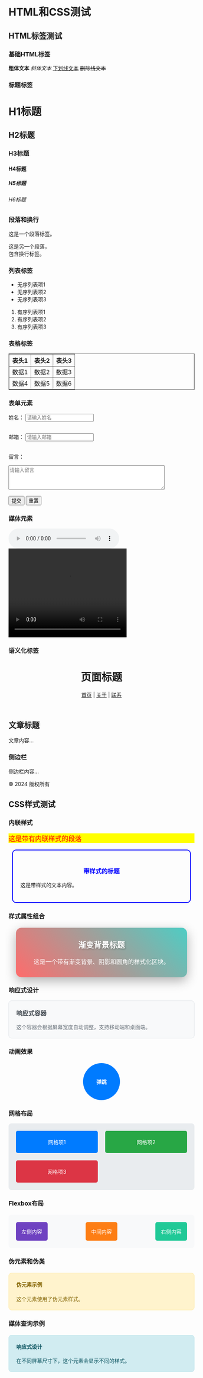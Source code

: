# HTML和CSS测试

## HTML标签测试

### 基础HTML标签

<strong>粗体文本</strong>
<em>斜体文本</em>
<u>下划线文本</u>
<s>删除线文本</s>

### 标题标签

<h1>H1标题</h1>
<h2>H2标题</h2>
<h3>H3标题</h3>
<h4>H4标题</h4>
<h5>H5标题</h5>
<h6>H6标题</h6>

### 段落和换行

<p>这是一个段落标签。</p>
<p>这是另一个段落，<br>包含换行标签。</p>

### 列表标签

<ul>
  <li>无序列表项1</li>
  <li>无序列表项2</li>
  <li>无序列表项3</li>
</ul>

<ol>
  <li>有序列表项1</li>
  <li>有序列表项2</li>
  <li>有序列表项3</li>
</ol>

### 表格标签

<table border="1">
  <thead>
    <tr>
      <th>表头1</th>
      <th>表头2</th>
      <th>表头3</th>
    </tr>
  </thead>
  <tbody>
    <tr>
      <td>数据1</td>
      <td>数据2</td>
      <td>数据3</td>
    </tr>
    <tr>
      <td>数据4</td>
      <td>数据5</td>
      <td>数据6</td>
    </tr>
  </tbody>
</table>

### 表单元素

<form>
  <label for="name">姓名：</label>
  <input type="text" id="name" name="name" placeholder="请输入姓名"><br><br>
  
  <label for="email">邮箱：</label>
  <input type="email" id="email" name="email" placeholder="请输入邮箱"><br><br>
  
  <label for="message">留言：</label>
  <textarea id="message" name="message" rows="4" cols="50" placeholder="请输入留言"></textarea><br><br>
  
  <input type="submit" value="提交">
  <input type="reset" value="重置">
</form>

### 媒体元素

<audio controls>
  <source src="audio.mp3" type="audio/mpeg">
  您的浏览器不支持音频标签。
</audio>

<video width="320" height="240" controls>
  <source src="video.mp4" type="video/mp4">
  您的浏览器不支持视频标签。
</video>

### 语义化标签

<header>
  <h1>页面标题</h1>
  <nav>
    <a href="#home">首页</a> |
    <a href="#about">关于</a> |
    <a href="#contact">联系</a>
  </nav>
</header>

<main>
  <article>
    <h2>文章标题</h2>
    <p>文章内容...</p>
  </article>
  
  <aside>
    <h3>侧边栏</h3>
    <p>侧边栏内容...</p>
  </aside>
</main>

<footer>
  <p>&copy; 2024 版权所有</p>
</footer>

## CSS样式测试

### 内联样式

<p style="color: red; font-size: 18px; background-color: yellow;">这是带有内联样式的段落</p>

<div style="border: 2px solid blue; padding: 20px; margin: 10px; border-radius: 10px;">
  <h3 style="color: blue; text-align: center;">带样式的标题</h3>
  <p style="font-family: Arial, sans-serif; line-height: 1.6;">这是带样式的文本内容。</p>
</div>

### 样式属性组合

<div style="
  background: linear-gradient(45deg, #ff6b6b, #4ecdc4);
  color: white;
  padding: 30px;
  margin: 20px;
  border-radius: 15px;
  box-shadow: 0 10px 30px rgba(0,0,0,0.3);
  text-align: center;
  font-family: 'Segoe UI', Tahoma, Geneva, Verdana, sans-serif;
">
  <h2 style="margin: 0 0 20px 0; text-shadow: 2px 2px 4px rgba(0,0,0,0.3);">
    渐变背景标题
  </h2>
  <p style="margin: 0; font-size: 16px; line-height: 1.5;">
    这是一个带有渐变背景、阴影和圆角的样式化区块。
  </p>
</div>

### 响应式设计

<div style="
  max-width: 100%;
  padding: 20px;
  box-sizing: border-box;
  background-color: #f8f9fa;
  border: 1px solid #dee2e6;
  border-radius: 8px;
">
  <h3 style="color: #495057; margin-top: 0;">响应式容器</h3>
  <p style="color: #6c757d; margin-bottom: 0;">
    这个容器会根据屏幕宽度自动调整，支持移动端和桌面端。
  </p>
</div>

### 动画效果

<div style="
  width: 100px;
  height: 100px;
  background-color: #007bff;
  border-radius: 50%;
  margin: 20px auto;
  animation: bounce 2s infinite;
  display: flex;
  align-items: center;
  justify-content: center;
  color: white;
  font-weight: bold;
">
  弹跳
</div>

<style>
@keyframes bounce {
  0%, 20%, 50%, 80%, 100% {
    transform: translateY(0);
  }
  40% {
    transform: translateY(-30px);
  }
  60% {
    transform: translateY(-15px);
  }
}
</style>

### 网格布局

<div style="
  display: grid;
  grid-template-columns: repeat(auto-fit, minmax(200px, 1fr));
  gap: 20px;
  padding: 20px;
  background-color: #e9ecef;
  border-radius: 8px;
">
  <div style="background-color: #007bff; color: white; padding: 20px; border-radius: 5px; text-align: center;">
    网格项1
  </div>
  <div style="background-color: #28a745; color: white; padding: 20px; border-radius: 5px; text-align: center;">
    网格项2
  </div>
  <div style="background-color: #dc3545; color: white; padding: 20px; border-radius: 5px; text-align: center;">
    网格项3
  </div>
</div>

### Flexbox布局

<div style="
  display: flex;
  justify-content: space-between;
  align-items: center;
  padding: 20px;
  background-color: #f8f9fa;
  border-radius: 8px;
  margin: 20px 0;
">
  <div style="background-color: #6f42c1; color: white; padding: 15px; border-radius: 5px;">
    左侧内容
  </div>
  <div style="background-color: #fd7e14; color: white; padding: 15px; border-radius: 5px;">
    中间内容
  </div>
  <div style="background-color: #20c997; color: white; padding: 15px; border-radius: 5px;">
    右侧内容
  </div>
</div>

### 伪元素和伪类

<div style="
  position: relative;
  padding: 20px;
  background-color: #fff3cd;
  border: 1px solid #ffeaa7;
  border-radius: 8px;
  margin: 20px 0;
">
  <h4 style="margin-top: 0; color: #856404;">伪元素示例</h4>
  <p style="margin-bottom: 0; color: #856404;">
    这个元素使用了伪元素样式。
  </p>
</div>

### 媒体查询示例

<div style="
  padding: 20px;
  background-color: #d1ecf1;
  border: 1px solid #bee5eb;
  border-radius: 8px;
  margin: 20px 0;
">
  <h4 style="margin-top: 0; color: #0c5460;">响应式设计</h4>
  <p style="margin-bottom: 0; color: #0c5460;">
    在不同屏幕尺寸下，这个元素会显示不同的样式。
  </p>
</div>
